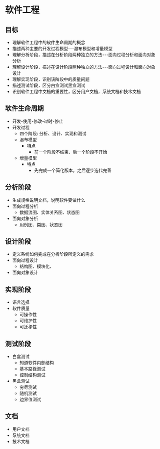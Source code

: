 # 软件工程

## 目标
- 理解软件工程中的软件生命周期的概念
- 描述两种主要的开发过程模型---瀑布模型和增量模型
- 理解分析阶段，描述在分析阶段两种独立的方法---面向过程分析和面向对象分析
- 理解设计阶段，描述在设计阶段两种独立的方法---面向过程设计和面向对象设计
- 理解实现阶段，识别该阶段中的质量问题
- 描述测试阶段，区分白盒测试黑盒测试
- 识别软件工程中文档的重要性，区分用户文档，系统文档和技术文档

## 软件生命周期
- 开发-使用-修改-过时-停止
- 开发过程
    - 四个阶段: 分析、设计、实现和测试
    - 瀑布模型
        - 特点
            - 前一个阶段不结束、后一个阶段不开始
    - 增量模型
        - 特点
            - 先完成一个简化版本，之后逐步迭代完善
## 分析阶段
- 生成规格说明文档，说明软件要做什么
- 面向过程分析
    - 数据流图、实体关系图、状态图
- 面向对象分析
    - 用例图、类图、状态图

## 设计阶段
- 定义系统如何完成在分析阶段所定义的需求
- 面向过程设计
    - 结构图、模块化、
- 面向对象设计

## 实现阶段
- 语言选择
- 软件质量
    - 可操作性
    - 可维护性
    - 可迁移性

## 测试阶段
- 白盒测试
    - 知道软件内部结构
    - 基本路径测试
    - 控制结构测试
- 黑盒测试
    - 穷尽测试
    - 随机测试
    - 边界值测试

## 文档
- 用户文档
- 系统文档
- 技术文档
